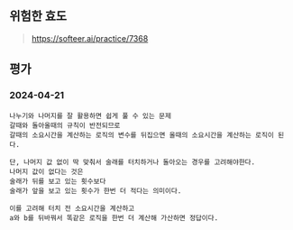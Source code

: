 ## 위험한 효도
> https://softeer.ai/practice/7368

## 평가
### 2024-04-21
```
나누기와 나머지를 잘 활용하면 쉽게 풀 수 있는 문제
갈때와 돌아올때의 규칙이 반전되므로
갈때의 소요시간을 계산하는 로직의 변수를 뒤집으면 올때의 소요시간을 계산하는 로직이 된다.

단, 나머지 값 없이 딱 맞춰서 술래를 터치하거나 돌아오는 경우를 고려해야한다.
나머지 값이 없다는 것은
술래가 뒤를 보고 있는 횟수보다
술래가 앞을 보고 있는 횟수가 한번 더 적다는 의미이다. 

이를 고려해 터치 전 소요시간을 계산하고
a와 b를 뒤바꿔서 똑같은 로직을 한번 더 계산해 가산하면 정답이다.
```